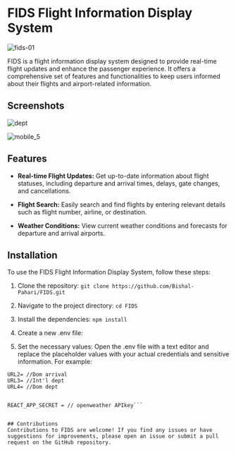 

# FIDS Flight Information Display System
![fids-01](https://github.com/Bishal-Pahari/eAero/assets/61013432/554c2206-a695-49bf-a41c-89b0d3602ac0)


FIDS is a flight information display system designed to provide real-time flight updates and enhance the passenger experience. It offers a comprehensive set of features and functionalities to keep users informed about their flights and airport-related information.

## Screenshots
![dept](https://github.com/Bishal-Pahari/eAero/assets/61013432/6eae86f5-b7b0-409a-84a3-976eaff24d89)

![mobile_5](https://github.com/Bishal-Pahari/eAero/assets/61013432/0d5ec3f5-34d8-4df8-8a2c-049abcf68b4f)


## Features


- **Real-time Flight Updates:** Get up-to-date information about flight statuses, including departure and arrival times, delays, gate changes, and cancellations.

- **Flight Search:** Easily search and find flights by entering relevant details such as flight number, airline, or destination.

- **Weather Conditions:** View current weather conditions and forecasts for departure and arrival airports.

## Installation

To use the FIDS Flight Information Display System, follow these steps:

1. Clone the repository:
```git clone https://github.com/Bishal-Pahari/FIDS.git```

2. Navigate to the project directory:
```cd FIDS```

3. Install the dependencies:
```npm install```

4. Create a new .env file:

5. Set the necessary values: Open the .env file with a text editor and replace the placeholder values with your actual credentials and sensitive information. For example:
```URL1= //Int'l arrival
URL2= //Dom arrival
URL3= //Int'l dept
URL4= //Dom dept


REACT_APP_SECRET = // openweather APIkey```


## Contributions
Contributions to FIDS are welcome! If you find any issues or have suggestions for improvements, please open an issue or submit a pull request on the GitHub repository.


